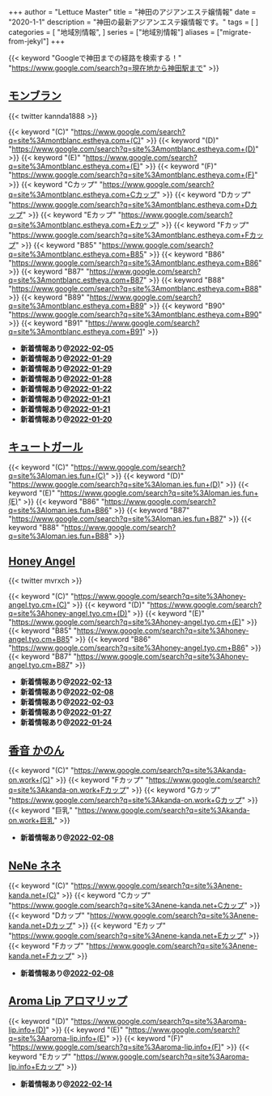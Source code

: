+++
author = "Lettuce Master"
title = "神田のアジアンエステ嬢情報"
date = "2020-1-1"
description = "神田の最新アジアンエステ嬢情報です。"
tags = [
]
categories = [
    "地域別情報",
]
series = ["地域別情報"]
aliases = ["migrate-from-jekyl"]
+++

{{< keyword "Googleで神田までの経路を検索する！" "https://www.google.com/search?q=現在地から神田駅まで" >}}

## [モンブラン](http://montblanc.estheya.com/)


{{< twitter kannda1888 >}}

{{< keyword "(C)" "https://www.google.com/search?q=site%3Amontblanc.estheya.com+(C)" >}} {{< keyword "(D)" "https://www.google.com/search?q=site%3Amontblanc.estheya.com+(D)" >}} {{< keyword "(E)" "https://www.google.com/search?q=site%3Amontblanc.estheya.com+(E)" >}} {{< keyword "(F)" "https://www.google.com/search?q=site%3Amontblanc.estheya.com+(F)" >}} {{< keyword "Cカップ" "https://www.google.com/search?q=site%3Amontblanc.estheya.com+Cカップ" >}} {{< keyword "Dカップ" "https://www.google.com/search?q=site%3Amontblanc.estheya.com+Dカップ" >}} {{< keyword "Eカップ" "https://www.google.com/search?q=site%3Amontblanc.estheya.com+Eカップ" >}} {{< keyword "Fカップ" "https://www.google.com/search?q=site%3Amontblanc.estheya.com+Fカップ" >}} {{< keyword "B85" "https://www.google.com/search?q=site%3Amontblanc.estheya.com+B85" >}} {{< keyword "B86" "https://www.google.com/search?q=site%3Amontblanc.estheya.com+B86" >}} {{< keyword "B87" "https://www.google.com/search?q=site%3Amontblanc.estheya.com+B87" >}} {{< keyword "B88" "https://www.google.com/search?q=site%3Amontblanc.estheya.com+B88" >}} {{< keyword "B89" "https://www.google.com/search?q=site%3Amontblanc.estheya.com+B89" >}} {{< keyword "B90" "https://www.google.com/search?q=site%3Amontblanc.estheya.com+B90" >}} {{< keyword "B91" "https://www.google.com/search?q=site%3Amontblanc.estheya.com+B91" >}} 

- **新着情報あり@[2022-02-05](/post/2022-02-05)**
- **新着情報あり@[2022-01-29](/post/2022-01-29)**
- **新着情報あり@[2022-01-29](/post/2022-01-29)**
- **新着情報あり@[2022-01-28](/post/2022-01-28)**
- **新着情報あり@[2022-01-22](/post/2022-01-22)**
- **新着情報あり@[2022-01-21](/post/2022-01-21)**
- **新着情報あり@[2022-01-21](/post/2022-01-21)**
- **新着情報あり@[2022-01-20](/post/2022-01-20)**
## [キュートガール](http://loman.ies.fun/)
{{< keyword "(C)" "https://www.google.com/search?q=site%3Aloman.ies.fun+(C)" >}} {{< keyword "(D)" "https://www.google.com/search?q=site%3Aloman.ies.fun+(D)" >}} {{< keyword "(E)" "https://www.google.com/search?q=site%3Aloman.ies.fun+(E)" >}} {{< keyword "B86" "https://www.google.com/search?q=site%3Aloman.ies.fun+B86" >}} {{< keyword "B87" "https://www.google.com/search?q=site%3Aloman.ies.fun+B87" >}} {{< keyword "B88" "https://www.google.com/search?q=site%3Aloman.ies.fun+B88" >}} 

## [Honey Angel](https://honey-angel.tyo.cm/)


{{< twitter mvrxch >}}

{{< keyword "(C)" "https://www.google.com/search?q=site%3Ahoney-angel.tyo.cm+(C)" >}} {{< keyword "(D)" "https://www.google.com/search?q=site%3Ahoney-angel.tyo.cm+(D)" >}} {{< keyword "(E)" "https://www.google.com/search?q=site%3Ahoney-angel.tyo.cm+(E)" >}} {{< keyword "B85" "https://www.google.com/search?q=site%3Ahoney-angel.tyo.cm+B85" >}} {{< keyword "B86" "https://www.google.com/search?q=site%3Ahoney-angel.tyo.cm+B86" >}} {{< keyword "B87" "https://www.google.com/search?q=site%3Ahoney-angel.tyo.cm+B87" >}} 

- **新着情報あり@[2022-02-13](/post/2022-02-13)**
- **新着情報あり@[2022-02-08](/post/2022-02-08)**
- **新着情報あり@[2022-02-03](/post/2022-02-03)**
- **新着情報あり@[2022-01-27](/post/2022-01-27)**
- **新着情報あり@[2022-01-24](/post/2022-01-24)**
## [香音 かのん](https://kanda-on.work/)
{{< keyword "(C)" "https://www.google.com/search?q=site%3Akanda-on.work+(C)" >}} {{< keyword "Fカップ" "https://www.google.com/search?q=site%3Akanda-on.work+Fカップ" >}} {{< keyword "Gカップ" "https://www.google.com/search?q=site%3Akanda-on.work+Gカップ" >}} {{< keyword "巨乳" "https://www.google.com/search?q=site%3Akanda-on.work+巨乳" >}} 

- **新着情報あり@[2022-02-08](/post/2022-02-08)**
## [NeNe ネネ](http://nene-kanda.net/)
{{< keyword "(C)" "https://www.google.com/search?q=site%3Anene-kanda.net+(C)" >}} {{< keyword "Cカップ" "https://www.google.com/search?q=site%3Anene-kanda.net+Cカップ" >}} {{< keyword "Dカップ" "https://www.google.com/search?q=site%3Anene-kanda.net+Dカップ" >}} {{< keyword "Eカップ" "https://www.google.com/search?q=site%3Anene-kanda.net+Eカップ" >}} {{< keyword "Fカップ" "https://www.google.com/search?q=site%3Anene-kanda.net+Fカップ" >}} 

- **新着情報あり@[2022-02-08](/post/2022-02-08)**
## [Aroma Lip アロマリップ](https://aroma-lip.info/)
{{< keyword "(D)" "https://www.google.com/search?q=site%3Aaroma-lip.info+(D)" >}} {{< keyword "(E)" "https://www.google.com/search?q=site%3Aaroma-lip.info+(E)" >}} {{< keyword "(F)" "https://www.google.com/search?q=site%3Aaroma-lip.info+(F)" >}} {{< keyword "Eカップ" "https://www.google.com/search?q=site%3Aaroma-lip.info+Eカップ" >}} 

- **新着情報あり@[2022-02-14](/post/2022-02-14)**
